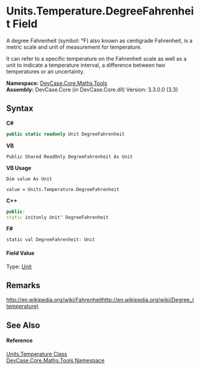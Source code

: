 # Units.Temperature.DegreeFahrenheit Field
 

A degree Fahrenheit (symbol: °F) also known as centigrade Fahrenheit, is a metric scale and unit of measurement for temperature. 

 It can refer to a specific temperature on the Fahrenheit scale as well as a unit to indicate a temperature interval, a difference between two temperatures or an uncertainty.

**Namespace:**&nbsp;<a href="N_DevCase_Core_Maths_Tools">DevCase.Core.Maths.Tools</a><br />**Assembly:**&nbsp;DevCase.Core (in DevCase.Core.dll) Version: 3.3.0.0 (3.3)

## Syntax

**C#**<br />
``` C#
public static readonly Unit DegreeFahrenheit
```

**VB**<br />
``` VB
Public Shared ReadOnly DegreeFahrenheit As Unit
```

**VB Usage**<br />
``` VB Usage
Dim value As Unit

value = Units.Temperature.DegreeFahrenheit

```

**C++**<br />
``` C++
public:
static initonly Unit^ DegreeFahrenheit
```

**F#**<br />
``` F#
static val DegreeFahrenheit: Unit
```


#### Field Value
Type: <a href="T_DevCase_Core_Maths_Unit">Unit</a>

## Remarks
<a href="http://en.wikipedia.org/wiki/Fahrenheit" target="_blank">http://en.wikipedia.org/wiki/Fahrenheit</a><a href="http://en.wikipedia.org/wiki/Degree_(temperature)" target="_blank">http://en.wikipedia.org/wiki/Degree_(temperature)</a>

## See Also


#### Reference
<a href="T_DevCase_Core_Maths_Tools_Units_Temperature">Units.Temperature Class</a><br /><a href="N_DevCase_Core_Maths_Tools">DevCase.Core.Maths.Tools Namespace</a><br />